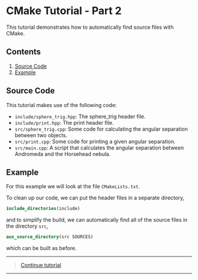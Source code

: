 # CMake Tutorial - Part 2

This tutorial demonstrates how to automatically find source files with CMake.

## Contents

1. [Source Code](#Source-Code)
1. [Example](#Example)

## Source Code

This tutorial makes use of the following code:

- `include/sphere_trig.hpp`: The sphere_trig header file.
- `include/print.hpp`: The print header file.
- `src/sphere_trig.cpp`: Some code for calculating the angular separation between two objects.
- `src/print.cpp`: Some code for printing a given angular separation.
- `src/main.cpp`: A script that calculates the angular separation between Andromeda and the Horsehead nebula.

## Example

For this example we will look at the file `CMakeLists.txt`.

To clean up our code, we can put the header files in a separate directory,

```cmake
include_directories(include)
```

and to simplify the build, we can automatically find all of the source files in the directory `src`,

```cmake
aux_source_directory(src SOURCES)
```

which can be built as before.

---

> [Continue tutorial](../cmake-part3)

---
